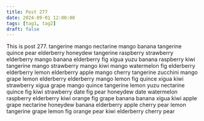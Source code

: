 ```yaml
---
title: Post 277
date: 2024-09-01 12:00:00
tags: [tag1, tag2]
draft: false
---
```

This is post 277.
tangerine
mango
nectarine
mango
banana
tangerine
quince
pear
elderberry
honeydew
tangerine
raspberry
strawberry
elderberry
mango
banana
elderberry
fig
xigua
yuzu
banana
raspberry
kiwi
tangerine
mango
strawberry
mango
kiwi
mango
watermelon
fig
elderberry
elderberry
lemon
elderberry
apple
mango
cherry
tangerine
zucchini
mango
grape
lemon
elderberry
elderberry
mango
lemon
fig
quince
xigua
kiwi
strawberry
xigua
grape
mango
quince
tangerine
lemon
yuzu
nectarine
quince
fig
kiwi
strawberry
date
fig
pear
honeydew
date
watermelon
raspberry
elderberry
kiwi
orange
fig
grape
banana
banana
xigua
kiwi
apple
grape
nectarine
honeydew
banana
elderberry
apple
cherry
pear
lemon
tangerine
grape
lemon
fig
orange
pear
kiwi
elderberry
cherry
pear
